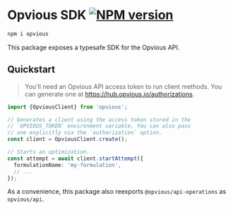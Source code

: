 # Opvious SDK [![NPM version](https://img.shields.io/npm/v/opvious.svg)](https://www.npmjs.com/package/opvious)

```sh
npm i opvious
```

This package exposes a typesafe SDK for the Opvious API.

## Quickstart

> You'll need an Opvious API access token to run client methods. You can
> generate one at https://hub.opvious.io/authorizations.

```typescript
import {OpviousClient} from 'opvious';

// Generates a client using the access token stored in the
// `OPVIOUS_TOKEN` environment variable. You can also pass
// one explicitly via the `authorization` option.
const client = OpviousClient.create();

// Starts an optimization.
const attempt = await client.startAttempt({
  formulationName: 'my-formulation',
  // ...
});
```

As a convenience, this package also reexports `@opvious/api-operations` as
`opvious/api`.
